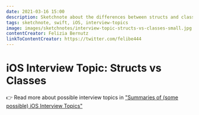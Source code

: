 ```yaml
---
date: 2021-03-16 15:00
description: Sketchnote about the differences between structs and classes in Swift.
tags: sketchnote, swift, iOS, interview-topics
image: images/sketchnotes/interview-topic-structs-vs-classes-small.jpg
contentCreator: Felizia Bernutz
linkToContentCreator: https://twitter.com/felibe444
---
```


# iOS Interview Topic: Structs vs Classes

👉 Read more about possible interview topics in ["Summaries of (some possible) iOS Interview Topics"](https://fbernutz.github.io/posts/summaries-ios-interview-topics/)
